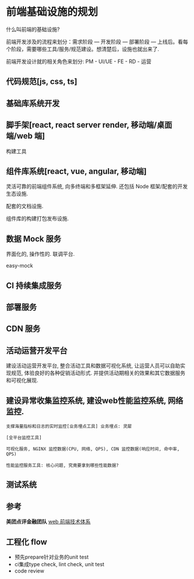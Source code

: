 # 前端基础设施的规划

  什么叫前端的基础设施?

  前端开发涉及的流程来划分：需求阶段 — 开发阶段 — 部署阶段 — 上线后。看每个阶段，需要哪些工具/服务/规范建设。想清楚后，设施也就出来了.

  前端开发设计就的相关角色来划分: PM - UI/UE - FE - RD - 运营

## 代码规范[js, css, ts]

## 基础库系统开发

## 脚手架[react, react server render, 移动端/桌面端/web 端]

  构建工具

## 组件库系统[react, vue, angular, 移动端]

  灵活可靠的前端组件系统, 向多终端和多框架延伸. 还包括 Node 框架/配套的开发生态设施.

  配套的文档设施.

  组件库的构建打包发布设施.

## 数据 Mock 服务

  界面化的, 操作性的. 联调平台.

  easy-mock

## CI 持续集成服务

## 部署服务

## CDN 服务

## 活动运营开发平台

  建设活动运营开发平台, 整合活动工具和数据可视化系统, 让运营人员可以自助实现规范, 体验良好的各种促销活动形式. 并提供活动期相关的效果和其它数据服务和可视化展现.

## 建设异常收集监控系统, 建设web性能监控系统, 网络监控.

    支撑海量指标和日志的实时监控[业务埋点工具] 业务埋点: 灵犀

    [全平台监控工具]

    可视化服务, NGINX 监控数据(CPU, 网络, QPS), CDN 监控数据(响应时间, 命中率, QPS)

    性能监控服务工具: 核心问题, 究竟要拿到哪些性能数据?

## 测试系统

## 参考

  **美团点评金融团队** [web 前端技术体系](https://tech.meituan.com/front_end_web_architecture.html)

## 工程化 flow

  * 预先prepare针对业务的unit test
  * ci集成type check, lint check, unit test
  * code review
